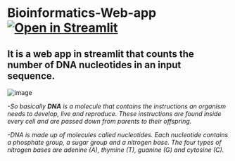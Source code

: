 # Bioinformatics-Web-app [![Open in Streamlit](https://static.streamlit.io/badges/streamlit_badge_black_white.svg)](https://share.streamlit.io/dhanyahegde01/bioinformatics-web-app/main/Bioinformatics.py)
## It is a web app in streamlit that counts the number of DNA nucleotides in an input sequence.
![image](https://user-images.githubusercontent.com/71935582/139557451-a512fb93-bb91-440d-a025-50b0af0a706c.png)

*-So basically **DNA** is a molecule that contains the instructions an organism needs to develop, live and reproduce. These instructions are found inside every cell and are passed down from parents to their offspring.*

*-DNA is made up of molecules called nucleotides. Each nucleotide contains a phosphate group, a sugar group and a nitrogen base. The four types of nitrogen bases are adenine (A), thymine (T), guanine (G) and cytosine (C).*



